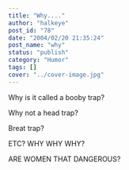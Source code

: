 ```yaml
---
title: "Why...."
author: "halkeye"
post_id: "78"
date: "2004/02/20 21:35:24"
post_name: "why"
status: "publish"
category: "Humor"
tags: []
cover: "../cover-image.jpg"
---
```


Why is it called a booby trap?

Why not a head trap?

Breat trap?

ETC? WHY WHY WHY?  

ARE WOMEN THAT DANGEROUS?